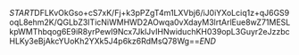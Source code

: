 $START$DFLKvOkGso+cS7xK/Fj+k3pPZgT4m1LXVbj6/iJ0iYXoLciq1z+qJ6GS9oqL8ehm2K/QGLbZ3ITicNiWMHWD2AOwqa0vXdayM3lrtArlEue8wZ71MESLkpWMThbqog6E9iR8yrPewI9Ncx7JklJvIHNwiduchKH039opL3Guyr2eJzzbcHLKy3eBjAkcYUoKh2YXk5J4p6kz6RdMsQ78Wg==$END$